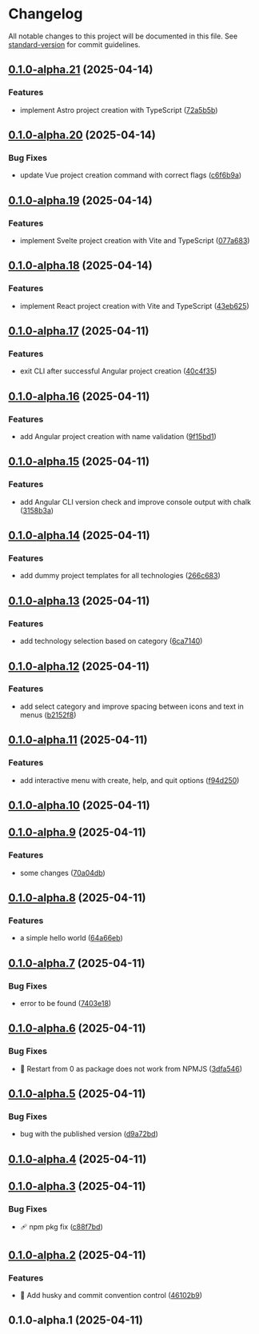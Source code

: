 # Changelog

All notable changes to this project will be documented in this file. See [standard-version](https://github.com/conventional-changelog/standard-version) for commit guidelines.

## [0.1.0-alpha.21](https://github.com/maquejp/multitech-cli/compare/v0.1.0-alpha.20...v0.1.0-alpha.21) (2025-04-14)


### Features

* implement Astro project creation with TypeScript ([72a5b5b](https://github.com/maquejp/multitech-cli/commit/72a5b5bc3c542ac45ee9f5722aa5a0bda969d729))

## [0.1.0-alpha.20](https://github.com/maquejp/multitech-cli/compare/v0.1.0-alpha.19...v0.1.0-alpha.20) (2025-04-14)


### Bug Fixes

* update Vue project creation command with correct flags ([c6f6b9a](https://github.com/maquejp/multitech-cli/commit/c6f6b9ad23d4d7b9989f27fb7b13de4945f77aef))

## [0.1.0-alpha.19](https://github.com/maquejp/multitech-cli/compare/v0.1.0-alpha.18...v0.1.0-alpha.19) (2025-04-14)


### Features

* implement Svelte project creation with Vite and TypeScript ([077a683](https://github.com/maquejp/multitech-cli/commit/077a6831aec36416b0830fd274a8c423759a6e62))

## [0.1.0-alpha.18](https://github.com/maquejp/multitech-cli/compare/v0.1.0-alpha.17...v0.1.0-alpha.18) (2025-04-14)


### Features

* implement React project creation with Vite and TypeScript ([43eb625](https://github.com/maquejp/multitech-cli/commit/43eb6252f3c117d3f44b3b95fad6d77893880233))

## [0.1.0-alpha.17](https://github.com/maquejp/multitech-cli/compare/v0.1.0-alpha.16...v0.1.0-alpha.17) (2025-04-11)


### Features

* exit CLI after successful Angular project creation ([40c4f35](https://github.com/maquejp/multitech-cli/commit/40c4f353821db96a378458bb5d81c81307ac7bf9))

## [0.1.0-alpha.16](https://github.com/maquejp/multitech-cli/compare/v0.1.0-alpha.15...v0.1.0-alpha.16) (2025-04-11)


### Features

* add Angular project creation with name validation ([9f15bd1](https://github.com/maquejp/multitech-cli/commit/9f15bd17ac616eae2e4abeb3ae59955e30f5d105))

## [0.1.0-alpha.15](https://github.com/maquejp/multitech-cli/compare/v0.1.0-alpha.14...v0.1.0-alpha.15) (2025-04-11)


### Features

* add Angular CLI version check and improve console output with chalk ([3158b3a](https://github.com/maquejp/multitech-cli/commit/3158b3a8896a007eff5479a31719500efc1c0194))

## [0.1.0-alpha.14](https://github.com/maquejp/multitech-cli/compare/v0.1.0-alpha.13...v0.1.0-alpha.14) (2025-04-11)


### Features

* add dummy project templates for all technologies ([266c683](https://github.com/maquejp/multitech-cli/commit/266c6833fe415b11202ed064d0eda78cf40e02de))

## [0.1.0-alpha.13](https://github.com/maquejp/multitech-cli/compare/v0.1.0-alpha.12...v0.1.0-alpha.13) (2025-04-11)


### Features

* add technology selection based on category ([6ca7140](https://github.com/maquejp/multitech-cli/commit/6ca71404650540f467f847b672253df8d9796fc2))

## [0.1.0-alpha.12](https://github.com/maquejp/multitech-cli/compare/v0.1.0-alpha.11...v0.1.0-alpha.12) (2025-04-11)


### Features

* add select category and improve spacing between icons and text in menus ([b2152f8](https://github.com/maquejp/multitech-cli/commit/b2152f8c4d0974cfec14035bc0850ba466578198))

## [0.1.0-alpha.11](https://github.com/maquejp/multitech-cli/compare/v0.1.0-alpha.10...v0.1.0-alpha.11) (2025-04-11)


### Features

* add interactive menu with create, help, and quit options ([f94d250](https://github.com/maquejp/multitech-cli/commit/f94d250b97e045c27b0ba47a9691e8c78e5071ae))

## [0.1.0-alpha.10](https://github.com/maquejp/multitech-cli/compare/v0.1.0-alpha.9...v0.1.0-alpha.10) (2025-04-11)

## [0.1.0-alpha.9](https://github.com/maquejp/multitech-cli/compare/v0.1.0-alpha.8...v0.1.0-alpha.9) (2025-04-11)


### Features

* some changes ([70a04db](https://github.com/maquejp/multitech-cli/commit/70a04db0628d498b2ea9729389fe2e2d2301611e))

## [0.1.0-alpha.8](https://github.com/maquejp/multitech-cli/compare/v0.1.0-alpha.7...v0.1.0-alpha.8) (2025-04-11)


### Features

* a simple hello world ([64a66eb](https://github.com/maquejp/multitech-cli/commit/64a66eb46d336498930da0fe75160aedd10237a3))

## [0.1.0-alpha.7](https://github.com/maquejp/multitech-cli/compare/v0.1.0-alpha.6...v0.1.0-alpha.7) (2025-04-11)


### Bug Fixes

* error to be found ([7403e18](https://github.com/maquejp/multitech-cli/commit/7403e1888388c3c953fcec1adbec188b60238cb3))

## [0.1.0-alpha.6](https://github.com/maquejp/multitech-cli/compare/v0.1.0-alpha.5...v0.1.0-alpha.6) (2025-04-11)


### Bug Fixes

* :bug: Restart from 0 as package does not work from NPMJS ([3dfa546](https://github.com/maquejp/multitech-cli/commit/3dfa54679fb81363885b5b763b0baea789316583))

## [0.1.0-alpha.5](https://github.com/maquejp/multitech-cli/compare/v0.1.0-alpha.4...v0.1.0-alpha.5) (2025-04-11)


### Bug Fixes

* bug with the published version ([d9a72bd](https://github.com/maquejp/multitech-cli/commit/d9a72bd6ac96eb4f1a77c8935c723e6e9ac80e09))

## [0.1.0-alpha.4](https://github.com/maquejp/multitech-cli/compare/v0.1.0-alpha.3...v0.1.0-alpha.4) (2025-04-11)

## [0.1.0-alpha.3](https://github.com/maquejp/multitech-cli/compare/v0.1.0-alpha.2...v0.1.0-alpha.3) (2025-04-11)


### Bug Fixes

* :adhesive_bandage: npm pkg fix ([c88f7bd](https://github.com/maquejp/multitech-cli/commit/c88f7bdfb6b83f503416b5cf4abe69cdac99b681))

## [0.1.0-alpha.2](https://github.com/maquejp/multitech-cli/compare/v0.1.0-alpha.1...v0.1.0-alpha.2) (2025-04-11)


### Features

* :tada: Add husky and commit convention control ([46102b9](https://github.com/maquejp/multitech-cli/commit/46102b98e4fa4f9a028e02a01980c62c56171383))

## 0.1.0-alpha.1 (2025-04-11)
